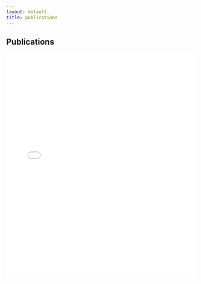 ```yaml
---
layout: default
title: publications
---
```


## Publications

<iframe src= "files/Fit_Me_Paper.pdf" width="100%" height="600px" style="border: none;"></iframe>
